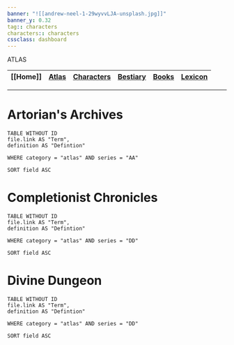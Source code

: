 ```yaml
---
banner: "![[andrew-neel-1-29wyvvLJA-unsplash.jpg]]"
banner_y: 0.32
tag:: characters
characters:: characters
cssclass: dashboard
---
```

<div class="title">ATLAS</div>


| [[Home]] | [Atlas](obsidian://open?file=CAL-Wiki&file=Atlas%2FAtlas) |[Characters](obsidian://open?file=CAL-Wiki&file=Characters%2FCharacters) | [Bestiary](obsidian://open?file=CAL-Wiki&file=Bestiary%2FBestiary) | [Books](obsidian://open?file=CAL-Wiki&file=Books%2FBooks)| [Lexicon](obsidian://open?file=CAL-Wiki&file=Lexicon%2FLexicon) | 
| -------- | -------|------- | ------------ | --------- | ----------- |



-----

# Artorian's Archives
```dataview
TABLE WITHOUT ID 
file.link AS "Term",
definition AS "Defintion" 

WHERE category = "atlas" AND series = "AA"

SORT field ASC

``` 



# Completionist Chronicles
```dataview
TABLE WITHOUT ID 
file.link AS "Term",
definition AS "Defintion" 

WHERE category = "atlas" AND series = "DD"

SORT field ASC

``` 


# Divine Dungeon
```dataview
TABLE WITHOUT ID 
file.link AS "Term",
definition AS "Defintion" 

WHERE category = "atlas" AND series = "DD"

SORT field ASC

``` 
